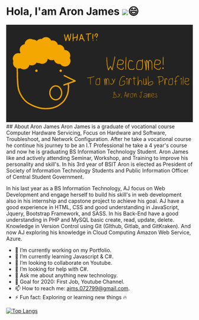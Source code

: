# Hola, I'am Aron James <img src="https://raw.githubusercontent.com/MartinHeinz/MartinHeinz/master/wave.gif" width="30px">😄
<img src="updated-banner.png">
## About Aron James
Aron James is a graduate of vocational course Computer Hardware Servicing, Focus on Hardware and Software, Troubleshoot, and Network Configuration. After he take a vocational course he continue his journey to be an I.T Professional he take a 4 year's course and now he is graduating BS Information Technology Student. Aron James like and actively attending Seminar, Workshop, and Training to improve his personality and skill's. In his 3rd year of BSIT Aron is elected as President of Society of Information Technology Students and Public Information Officer of Central Student Government.

In his last year as a BS Information Technology, AJ focus on Web Development and engage herself to build his skill's in web development also in his internship and capstone project to achieve his goal. AJ have a good experience in HTML, CSS and good understanding in JavaScript, Jquery, Bootstrap Framework, and SASS. In his Back-End have a good understanding in PHP and MySQL basic create, read, update, delete. Knowledge in Version Control using Git (GIthub, Gitlab, and GitKraken). And now AJ exploring his knowledge in Cloud Computing Amazon Web Service, Azure. 

- 🔭 I’m currently working on my Portfolio.
- 🌱 I’m currently learning Javascript & C#.
- 👯 I’m looking to collaborate on Youtube.
- 🤔 I’m looking for help with C#.
- 💬 Ask me about anything new technology.
- 🤗 Goal for 2020: First Job, Youtube Channel.
- 📫 How to reach me: <ajms.072799@gmail.com>.
- ⚡ Fun fact: Exploring or learning new things 🔥

[![Top Langs](https://github-readme-stats.vercel.app/api/top-langs/?username=ajms072799&layout=compact)](https://github.com/anuraghazra/github-readme-stats)
